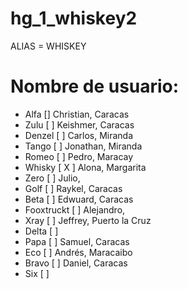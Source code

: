 # hg_1_whiskey2
ALIAS = WHISKEY

# Nombre de usuario:

- Alfa [] Christian, Caracas
- Zulu [ ] Keishmer, Caracas
- Denzel [ ] Carlos, Miranda
- Tango [ ] Jonathan, Miranda
- Romeo [ ] Pedro, Maracay
- Whisky [ X ] Alona, Margarita
- Zero [ ] Julio,
- Golf [ ] Raykel, Caracas
- Beta [ ] Edwuard, Caracas
- Fooxtruckt [ ] Alejandro, 
- Xray [ ] Jeffrey, Puerto la Cruz
- Delta [ ]
- Papa [ ] Samuel, Caracas
- Eco [ ] Andrés, Maracaibo
- Bravo [ ] Daniel, Caracas
- Six [ ]
